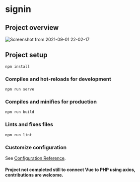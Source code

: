 # signin

## Project overview
![Screenshot from 2021-09-01 22-02-17](https://user-images.githubusercontent.com/37219226/131744810-0806bde5-b0ab-4db4-b683-1619629277cf.png)

## Project setup
```
npm install
```

### Compiles and hot-reloads for development
```
npm run serve
```

### Compiles and minifies for production
```
npm run build
```

### Lints and fixes files
```
npm run lint
```

### Customize configuration
See [Configuration Reference](https://cli.vuejs.org/config/).

#### Project not completed still to connect Vue to PHP using axios, contributions are welcome.
